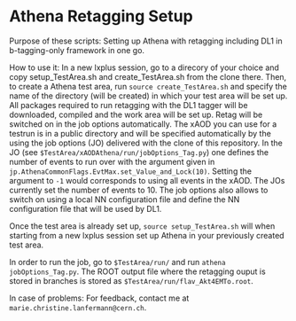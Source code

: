 # Athena Retagging Setup

Purpose of these scripts:
Setting up Athena with retagging including DL1 in b-tagging-only framework in one go.

How to use it:
In a new lxplus session, go to a direcory of your choice and copy setup_TestArea.sh and create_TestArea.sh from the clone there. Then, to create a Athena test area, run `source create_TestArea.sh` and specify the name of the directory (will be created) in which your test area will be set up. All packages required to run retagging with the DL1 tagger will be downloaded, compiled and the work area will be set up. Retag will be switched on in the job options automatically. The xAOD you can use for a testrun is in a public directory and will be specified automatically by the using the job options (JO) delivered with the clone of this repository.
In the JO (see `$TestArea/xAODAthena/run/jobOptions_Tag.py`) one defines the number of events to run over with the argument given in `jp.AthenaCommonFlags.EvtMax.set_Value_and_Lock(10)`. Setting the argument to `-1` would corresponds to using all events in the xAOD. The JOs currently set the number of events to 10. The job options also allows to switch on using a local NN configuration file and define the NN configuration file that will be used by DL1. 

Once the test area is already set up, `source setup_TestArea.sh` will when starting from a new lxplus session set up Athena in your previously created test area.

In order to run the job, go to `$TestArea/run/` and run `athena jobOptions_Tag.py`.
The ROOT output file where the retagging ouput is stored in branches is stored as `$TestArea/run/flav_Akt4EMTo.root`.

In case of problems:
For feedback, contact me at `marie.christine.lanfermann@cern.ch`.
